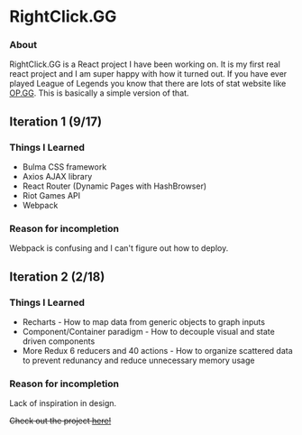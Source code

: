 # RightClick.GG

### About
RightClick.GG is a React project I have been working on. It is my first real react project and I am super happy with how it turned out.
If you have ever played League of Legends you know that there are lots of stat website like [OP.GG](na.op.gg). This is basically a simple 
version of that.

## Iteration 1 (9/17)
### Things I Learned
* Bulma CSS framework
* Axios AJAX library
* React Router (Dynamic Pages with HashBrowser)
* Riot Games API
* Webpack
### Reason for incompletion
Webpack is confusing and I can't figure out how to deploy. 

## Iteration 2 (2/18)
### Things I Learned
* Recharts - How to map data from generic objects to graph inputs
* Component/Container paradigm - How to decouple visual and state driven components
* More Redux 6 reducers and 40 actions - How to organize scattered data to prevent redunancy and reduce unnecessary memory usage
### Reason for incompletion
Lack of inspiration in design.


~~Check out the project [here!](https://joshuawootonn.com/RightClick.GG/)~~
